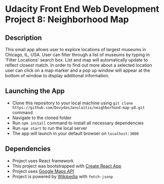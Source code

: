 # Udacity Front End Web Development Project 8: Neighborhood Map

## Description

This small app allows user to explore locations of largest museums in Chicago, IL, USA. User can filter through a list of museums by typing in 'Filter Locations' search box. List and map will automatically update to reflect closest match. In order to find out more about a selected location user can click on a map marker and a pop up window will appear at the bottom of window to display additional information.

## Launching the App
- Clone this repository to your local machine using `git clone https://github.com/DovydasJanulaitis/neighborhood-map-p8.git` command
- Navigate to the cloned folder
- Run `npm install` command to install all necessary dependencies
- Run `npm start` to run the local server
- The app will launch in your default browser on `localhost:3000`

## Dependencies
- Project uses React framework
- This project was bootstrapped with [Create React App](https://github.com/facebookincubator/create-react-app)
- Project uses [Google Maps API](https://developers.google.com/maps/documentation/javascript/tutorial)
- Project is powered by [Wikipedia](https://www.wikipedia.org) with `fetch-jsonp`
